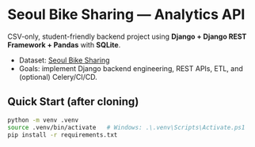 # Seoul Bike Sharing — Analytics API

CSV-only, student-friendly backend project using **Django + Django REST Framework + Pandas** with **SQLite**.
- Dataset: [Seoul Bike Sharing](https://www.kaggle.com/datasets/joebeachcapital/seoul-bike-sharing)
- Goals: implement Django backend engineering, REST APIs, ETL, and (optional) Celery/CI/CD.

## Quick Start (after cloning)
```bash
python -m venv .venv
source .venv/bin/activate   # Windows: .\.venv\Scripts\Activate.ps1
pip install -r requirements.txt
